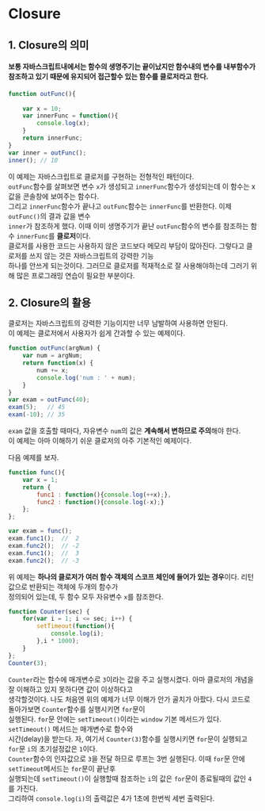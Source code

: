 # Closure 

## 1. Closure의 의미  
#### 보통 자바스크립트내에서는 함수의 생명주기는 끝이났지만 함수내의 변수를 내부함수가  참조하고 있기 때문에 유지되어 접근할수 있는 함수를 **클로저**라고 한다.   

```javascript
function outFunc(){
	
	var x = 10;
	var innerFunc = function(){
		console.log(x);
	}
	return innerFunc;
}
var inner = outFunc();
inner(); // 10
```

이 예제는 자바스크립트로 클로저를 구현하는 전형적인 패턴이다.  
`outFunc`함수를 살펴보면 변수 `x`가 생성되고 `innerFunc`함수가 생성되는데 이 함수는 x값을 콘솔창에 보여주는 함수다.  
그리고 `innerFunc`함수가 끝나고 `outFunc`함수는 `innerFunc`를 반환한다. 이제 `outFunc()`의 결과 값을 변수  
`inner`가 참조하게 했다. 이때 이미 생명주기가 끝난 `outFunc`함수의 변수를 참조하는 함수 `innerFunc`를 **클로저**이다.  
클로저를 사용한 코드는 사용하지 않은 코드보다 메모리 부담이 많아진다. 그렇다고 클로저를 쓰지 않는 것은 자바스크립트의 강력한 기능  
하나를 안쓰게 되는것이다. 그러므로 클로저를 적재적소로 잘 사용해야하는데 그러기 위해 많은 프로그래밍 연습이 필요한 부분이다.  

## 2. Closure의 활용

클로저는 자바스크립트의 강력한 기능이지만 너무 남발하여 사용하면 안된다.  
이 예제는 클로저에서 사용자가 쉽게 간과할 수 있는 예제이다.  

```javascript
function outFunc(argNum) {
	var num = argNum;
	return function(x) {
		num += x;
		console.log('num : ' + num);
	}
}
var exam = outFunc(40);
exam(5);   // 45
exam(-10); // 35
```
`exam` 값을 호출할 때마다, 자유변수 `num`의 값은 **계속해서 변하므로 주의**해야 한다.  
이 예제는 아마 이해하기 쉬운 클로저의 아주 기본적인 예제이다.  
  
다음 예제를 보자.  

```javascript
function func(){
	var x = 1;
	return {
		func1 : function(){console.log(++x);},
		func2 : function(){console.log(-x);}
	};
};

var exam = func();
exam.func1();  //  2
exam.func2();  // -2
exam.func1();  //  3
exam.func2();  // -3
```
위 예제는 **하나의 클로저가 여러 함수 객체의 스코프 체인에 들어가 있는 경우**이다. 리턴값으로 반환되는 객체에 두개의 함수가  
정의되어 있는데, 두 함수 모두 자유변수 `x`를 참조한다.   

```javascript
function Counter(sec) {
	for(var i = 1; i <= sec; i++) {
		setTimeout(function(){
			console.log(i);
		},i * 1000);
	}
};
Counter(3);
```
`Counter`라는 함수에 매개변수로 `3`이라는 값을 주고 실행시켰다. 아마 클로저의 개념을 잘 이해하고 있지 못하다면 값이 이상하다고  
생각할것이다. 나도 처음엔 위의 예제가 너무 이해가 안가 골치가 아팠다. 다시 코드로 돌아가보면 `Counter`함수를 실행시키면 `for`문이  
실행된다. `for`문 안에는 `setTimeout()`이라는 `window` 기본 메서드가 있다. `setTimeout()` 메서드는 매개변수로 함수와  
시간(delay)을 받는다. 자, 여기서 `Counter(3)`함수를 실행시키면 `for`문이 실행되고 `for`문 `i`의 초기설정값은 `1`이다.  
`Counter`함수의 인자값으로 `3`을 전달 하므로 루프는 3번 실행된다. 이때 `for`문 안에 `setTimeout`메서드는 `for`문이 끝난후  
실행되는데 `setTimeout()`이 실행할때 참조하는 `i`의 값은 `for`문이 종료될때의 값인 `4`를 가진다.  
그리하여 `console.log(i)`의 출력값은 4가 1초에 한번씩 세번 출력된다.    





